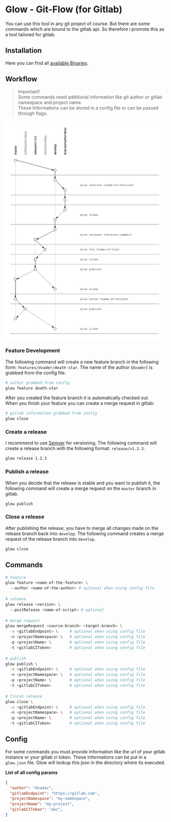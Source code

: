 # Glow - Git-Flow (for Gitlab)

You can use this tool in any git project of course. But there are some commands which are bound to the gitlab api. So therefore i promote this as a tool tailored for gitlab.

## Installation

Here you can find all [available Binaries](https://github.com/meinto/glow/releases).

## Workflow

> Important!  
> Some commands need additional information like git author or gitlab namespace and project name.  
> These Informations can be stored in a config file or can be passed through flags.

![glow workflow](./glow.jpg?raw=true)

### Feature Development

The following command will create a new feature branch in the following form: `features/dvader/death-star`. The name of the author (`dvader`) is grabbed from the config file.

```bash
# author grabbed from config
glow feature death-star
```

After you created the feature branch it is automatically checked out.  
When you finish your feature you can create a merge request in gitlab:

```bash
# gitlab information grabbed from config
glow close
```

### Create a release

I recommend to use [Semver](https://semver.org/) for versioning. The following command will create a release branch with the following format: `release/v1.2.3`.

```bash
glow release 1.2.3
```

### Publish a release

When you decide that the release is stable and you want to publish it, the following command will create a merge request on the `master` branch in gitlab.

```bash
glow publish
```

### Close a release

After publishing the release, you have to merge all changes made on the release branch back into `develop`. The following command creates a merge request of the release branch into `develop`.

```bash
glow close
```

## Commands

```bash
# feature
glow feature <name-of-the-feature> \ 
  --author <name-of-the-author> # optional when using config file

# release
glow release <version> \ 
  --postRelease <name-of-script> # optional

# merge request
glow mergeRequest <source-branch> <target-branch> \
  -e <gitlabEndpoint> \     # optional when using config file
  -n <projectNamespace> \   # optional when using config file
  -p <projectName> \        # optional when using config file
  -t <gitlabCIToken>        # optional when using config file

# publish
glow publish \
  -e <gitlabEndpoint> \     # optional when using config file
  -n <projectNamespace> \   # optional when using config file
  -p <projectName> \        # optional when using config file
  -t <gitlabCIToken>        # optional when using config file

# finish release
glow close \
  -e <gitlabEndpoint> \     # optional when using config file
  -n <projectNamespace> \   # optional when using config file
  -p <projectName> \        # optional when using config file
  -t <gitlabCIToken>        # optional when using config file
```

## Config

For some commands you must provide information like the url of your gitlab instance or your gitlab ci token. These informations can be put in a `glow.json` file. Glow will lookup this json in the directory where its executed.

**List of all config params**

```json
{
  "author": "dvadar",
  "gitlabEndpoint": "https://gitlab.com",
  "projectNamespace": "my-namespace",
  "projectName": "my-project",
  "gitlabCIToken": "abc",
}
```